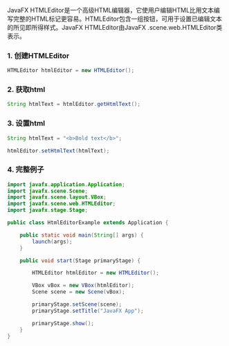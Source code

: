 JavaFX HTMLEditor是一个高级HTML编辑器，它使用户编辑HTML比用文本编写完整的HTML标记更容易。HTMLEditor包含一组按钮，可用于设置已编辑文本的所见即所得样式。JavaFX HTMLEditor由JavaFX .scene.web.HTMLEditor类表示。

### 1. 创建HTMLEditor

```java
HTMLEditor htmlEditor = new HTMLEditor();
```

### 2. 获取html

```java
String htmlText = htmlEditor.getHtmlText();
```

### 3. 设置html

```java
String htmlText = "<b>Bold text</b>";

htmlEditor.setHtmlText(htmlText);
```

### 4. 完整例子

```java
import javafx.application.Application;
import javafx.scene.Scene;
import javafx.scene.layout.VBox;
import javafx.scene.web.HTMLEditor;
import javafx.stage.Stage;

public class HtmlEditorExample extends Application {

    public static void main(String[] args) {
        launch(args);
    }

    public void start(Stage primaryStage) {

        HTMLEditor htmlEditor = new HTMLEditor();

        VBox vBox = new VBox(htmlEditor);
        Scene scene = new Scene(vBox);

        primaryStage.setScene(scene);
        primaryStage.setTitle("JavaFX App");

        primaryStage.show();
    }
}
```
